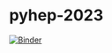# pyhep-2023

[![Binder](https://binderhub.ssl-hep.org/badge_logo.svg)](https://binderhub.ssl-hep.org/v2/gh/APN-Pucky/pyhep-2023/)
